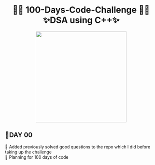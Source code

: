 <h1 align="center"> 🤩🚀 100-Days-Code-Challenge 🚀🤩 </br> ✨DSA using C++✨ </h1>
<p align="center">
<img align="center" src="https://github.com/Iamtripathisatyam/iamtripathisatyam/blob/master/Content/manufacturetocat.png" width="300"/>
</p>
<h2>🔴DAY 00</h2> 
🚀 Added previously solved good questions to the repo which I did before taking up the challenge </br>
🚀 Planning for 100 days of code
